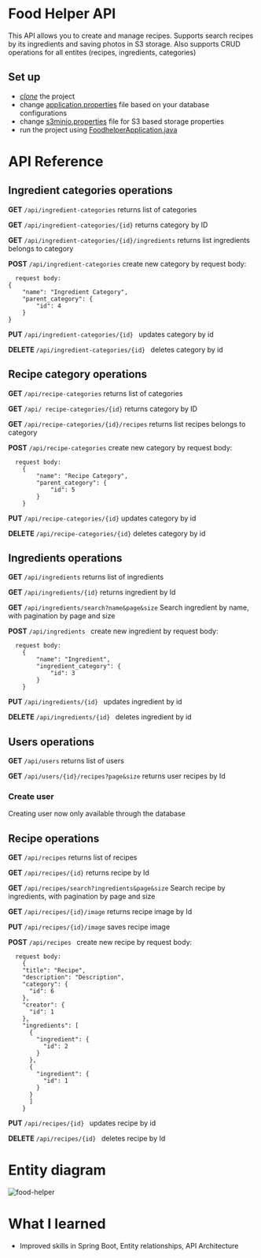 # Food Helper API
This API allows you to create and manage recipes. Supports search recipes by its ingredients and saving photos in S3 storage.
Also supports CRUD operations for all entites (recipes, ingredients, categories)

## Set up 
- [*clone*](https://github.com/HUNT-ER/food-helper.git) the project
- change [application.properties](src/main/resources/application.properties) file based on your database configurations
- change [s3minio.properties](src/main/resources/s3minio.properties.origin) file for S3 based storage properties
- run the project using [FoodhelperApplication.java](src/main/java/com/boldyrev/foodhelper/FoodhelperApplication.java) 

# API Reference 

## Ingredient categories operations

**GET** `/api/ingredient-categories`
  returns list of categories

**GET** `/api/ingredient-categories/{id}`
  returns category by ID

**GET** `/api/ingredient-categories/{id}/ingredients`
  returns list ingredients belongs to category

**POST** `/api/ingredient-categories`
  create new category by request body:
```agsl
  request body:
{
    "name": "Ingredient Category",
    "parent_category": {
        "id": 4    
    }
}
```

**PUT** `/api/ingredient-categories/{id} `
updates category by id

**DELETE** `/api/ingredient-categories/{id} `
deletes category by id


## Recipe category operations

**GET** `/api/recipe-categories`
  returns list of categories

**GET** `/api/ recipe-categories/{id}`
  returns category by ID

**GET** `/api/recipe-categories/{id}/recipes`
  returns list recipes belongs to category

**POST** `/api/recipe-categories`
  create new category by request body:
```agsl
  request body:
    {
        "name": "Recipe Category",
        "parent_category": {
            "id": 5    
        }
    }
```

**PUT** `/api/recipe-categories/{id}`
updates category by id

**DELETE** `/api/recipe-categories/{id}`
deletes category by id


## Ingredients operations

**GET** `/api/ingredients`
  returns list of ingredients

**GET** `/api/ingredients/{id}`
  returns ingredient by Id

**GET** `/api/ingredients/search?name&page&size`
Search ingredient by name, with pagination by page and size

**POST** `/api/ingredients `
  create new ingredient by request body:
```agsl
  request body:
    {
        "name": "Ingredient",
        "ingredient_category": {
            "id": 3
        }
    }
```

**PUT** `/api/ingredients/{id} `
updates ingredient by id

**DELETE** `/api/ingredients/{id} `
deletes ingredient by id


## Users operations
**GET** `/api/users`
  returns list of users

**GET** `/api/users/{id}/recipes?page&size`
  returns user recipes by Id

### Create user
Creating user now only available through the database

## Recipe operations
**GET** `/api/recipes`
  returns list of recipes

**GET** `/api/recipes/{id}`
  returns recipe by Id

**GET** `/api/recipes/search?ingredients&page&size`
Search recipe by ingredients, with pagination by page and size

**GET** `/api/recipes/{id}/image`
  returns recipe image by Id

**PUT** `/api/recipes/{id}/image`
  saves recipe image

**POST** `/api/recipes `
  create new recipe by request body:
```agsl
  request body:
    {
    "title": "Recipe",
    "description": "Description",
    "category": {
      "id": 6
    },
    "creator": {
      "id": 1
    },
    "ingredients": [
      {
        "ingredient": {
          "id": 2
        }
      },
      {
        "ingredient": {
          "id": 1
        }
      }
      ]
    }
```

**PUT** `/api/recipes/{id} `
updates recipe by id

**DELETE** `/api/recipes/{id} `
deletes recipe by Id


# Entity diagram
![food-helper](https://github.com/HUNT-ER/food-helper/assets/38404914/4d26bebb-71fc-4e49-b3a3-9533d66142a4)

# What I learned
- Improved skills in Spring Boot, Entity relationships, API Architecture
